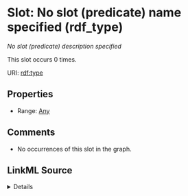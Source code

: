 

# Slot: No slot (predicate) name specified (rdf_type)


_No slot (predicate) description specified_






This slot occurs 0 times.


URI: [rdf:type](http://www.w3.org/1999/02/22-rdf-syntax-ns#type)



<!-- no inheritance hierarchy -->








## Properties

* Range: [Any](../classes/Any.md)





## Comments

* No occurrences of this slot in the graph.



## LinkML Source

<details>

```yaml
name: rdf_type
annotations:
  count:
    tag: count
    value: 0
description: No slot (predicate) description specified
title: No slot (predicate) name specified
comments:
- No occurrences of this slot in the graph.
from_schema: hydrology-kg
rank: 1000
slot_uri: rdf:type
alias: rdf_type
range: Any

```
</details>